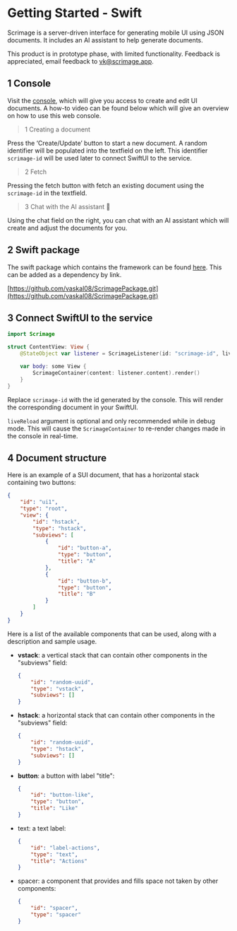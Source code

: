 # Getting Started - Swift

Scrimage is a server-driven interface for generating mobile UI using JSON documents. It includes an AI assistant to help generate documents.

This product is in prototype phase, with limited functionality. Feedback is appreciated, email feedback to [vk@scrimage.app](mailto:vk@scrimage.app).

## 1  Console

Visit the [console](https://agreeable-pebble-02d8e650f.2.azurestaticapps.net/), which will give you access to create and edit UI documents. A how-to video can be found below which will give an overview on how to use this web console.

> 1  Creating a document
> 

Press the ‘Create/Update’ button to start a new document. A random identifier will be populated into the textfield on the left. This identifier `scrimage-id` will be used later to connect SwiftUI to the service.

> 2  Fetch
> 

Pressing the fetch button with fetch an existing document using the `scrimage-id` in the textfield.

> 3  Chat with the AI assistant 🤖
> 

Using the chat field on the right, you can chat with an AI assistant which will create and adjust the documents for you. 

## 2  Swift package

The swift package which contains the framework can be found [here](https://github.com/vaskal08/ScrimagePackage.git). This can be added as a dependency by link.

[https://github.com/vaskal08/ScrimagePackage.git](https://github.com/vaskal08/ScrimagePackage.git)

## 3  Connect SwiftUI to the service

```swift
import Scrimage

struct ContentView: View {
    @StateObject var listener = ScrimageListener(id: "scrimage-id", liveReload: true) // liveReload is only recommended in debug mode.

    var body: some View {
        ScrimageContainer(content: listener.content).render()
    }
}
```

Replace `scrimage-id` with the id generated by the console. This will render the corresponding document in your SwiftUI.

`liveReload` argument is optional and only recommended while in debug mode. This will cause the `ScrimageContainer` to re-render changes made in the console in real-time.

## 4  Document structure

Here is an example of a SUI document, that has a horizontal stack containing two buttons: 

```json
{
	"id": "ui1",
	"type": "root",
	"view": {
		"id": "hstack",
		"type": "hstack",
		"subviews": [
			{
				"id": "button-a",
				"type": "button",
				"title": "A"
			},
			{
				"id": "button-b",
				"type": "button",
				"title": "B"
			}
		]
	}
}
```

Here is a list of the available components that can be used, along with a description and sample usage.

- **vstack**: a vertical stack that can contain other components in the "subviews" field:
    
    ```json
    {
    	"id": "random-uuid", 
    	"type": "vstack", 
    	"subviews": []
    }
    ```
    
- **hstack**: a horizontal stack that can contain other components in the "subviews" field:
    
    ```json
    {
    	"id": "random-uuid", 
    	"type": "hstack", 
    	"subviews": []
    }
    ```
    
- **button**: a button with label "title":
    
    ```json
    {
    	"id": "button-like", 
    	"type": "button", 
    	"title": "Like"
    }
    ```
    
- text: a text label:
    
    ```json
    {
    	"id": "label-actions", 
    	"type": "text", 
    	"title": "Actions"
    }
    ```
    
- spacer: a component that provides and fills space not taken by other components:
    
    ```json
    {
    	"id": "spacer", 
    	"type": "spacer"
    }
    ```